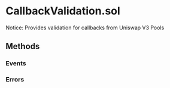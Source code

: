 
# CallbackValidation.sol
Notice: Provides validation for callbacks from Uniswap V3 Pools

## Methods

### Events

### Errors

